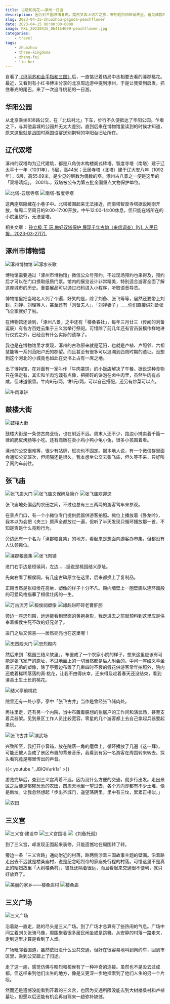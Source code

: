 ```yaml
---
title: 古塔和桃花——涿州一日游
description: 因为对三国旧情复燃，突然又奔上访古之旅，来到昭烈和桓侯故里，看见涿郡的桃花。
slug: 2023-04-15-zhuozhou-pagoda-peachflower
date: 2023-04-15 00:00:00+0000
image: PXL_20230415_064154699-peachflower.jpg
categories:
    - travel
tags:
    - zhuozhou
    - three-kingdoms
    - zhang-fei
    - liu-bei
---
```

自看了[《玛丽苏和金手指和三国》](https://www.jjwxc.net/onebook.php?novelid=5148726)后，一直惦记着结局中丞相要去看的涿郡桃花。最近，又看到有小红书博主分享的北京周边游中提到涿州，于是让我受到启发，抓住春光的尾巴，来了一次追寻桃花的一日游。

## 华阳公园

从北京乘坐838路公交，在「北坛村北」下车，步行不久便抵达了华阳公园。乍看之下，与其他县城的公园并无太大差别，直到后来在博物馆里读到的时候才知道，原来这里就是战国时燕国设宴送别荆轲的华阳台旧址所在。

## 辽代双塔

涿州的双塔均为辽代建筑，都是八角仿木构楼阁式砖塔。智度寺塔（南塔）建于辽太平十一年（1031年），5层，高44米；云居寺塔（北塔）建于辽大安八年（1092年），6层，高55.69米，是少见的层数为偶数的塔。涿州古八景之一便是这里的「双塔晴烟」。
2001年，双塔被公布为第五批全国重点文物保护单位。

![北塔-云居寺塔](PXL_20230415_024451767-zhuozhou-north-pagoda.jpg) ![南塔-智度寺塔](PXL_20230415_024947650-zhuozhou-south-pagoda.jpg)

这两座塔隐藏在小巷子中。北塔被围起来无法接近，而南塔智度寺塔据说刚刚开放，每周二至周日的9:00-17:00开放，中午12:00-14:00休息，但只能在塔所在的小院里绕行，无法登塔。

相关文章：
[孙立极,王 珏.做好双塔保护 展现千年古韵（来信调查）[N]. 人民日报，2023-03-27(7).](http://paper.people.com.cn/rmrb/html/2023-03/27/nw.D110000renmrb_20230327_1-07.htm#)

## 涿州市博物馆

![涿州博物馆](PXL_20230415_030834909-zhuozhou-museum.jpg) ![涿水长歌](PXL_20230415_031435466-history-of-zhuoshui.jpg)

博物馆需要通过「涿州市博物馆」微信公众号预约，不过现场预约也来得及，预约后才可以在门口换取纸质门票。馆内的展览设计非常精美，特别适合游客全面了解这座城市的历史。重要展品可以通过扫码进入小程序，听取语音导览。

博物馆里把当地名人列了个遍，好笑的是，除了刘备、张飞等等，居然还要带上刘封、刘禅、刘理等人，甚至还有「刘备夫人」、「刘禅妻子」……你们直接讲刘备张飞全家就好了啦。

在博物馆还读到，「涿州八景」之中还有「楼桑春社」，每年三月廿三（传闻的刘备诞辰）有各方百姓云集于三义宫举行祭祀。可惜除了前几年还有官员装模作样地进行仪式之外，已经没有什么实际的遗存了。

我也是在博物馆里才发现，涿州的古称原来就是范阳，也就是卢植、卢照邻、六祖慧能等一系列范阳卢氏的郡望。而且甚至有很多可以追溯到西周时期的遗址。没想到这个河北的小城竟也如此在史书上占有一席之地。

出了博物馆，在对面有一家叫作「牛肉罩饼」的小饭店解决了午餐。据说这种食物只在保定有，其实和羊肉泡馍有点像，把撕碎的饼泡在卤牛肉里，虽然牛肉有点咸，但味道很香。牛肉9元/两，饼1元/两，可以自己搭配，还另有炒菜可以点。

![牛肉罩饼](PXL_20230415_042752134-niurouzhaobing.jpg)

## 鼓楼大街

![鼓楼大街](PXL_20230415_050035646-guloudajie.jpg)

鼓楼大街是一条仿古商业街，也在附近不远。周末人还不少，路边小摊卖着千篇一律的脆皮烤肠等小吃。还有商贩在卖小鸡小鸭小龟小兔，很多小孩围着看。

涿州的公交很难等，很少有站牌，班次也不固定。据本地人说，有一个微信群里面会通知公交班次，但间隔还是很久。我本想坐公交去张飞庙，但久等不来，只好叫了网约车前往。

## 张飞庙

![张飞庙大门](PXL_20230415_061443242-zhang-fei-temple-gate.jpg) ![张飞庙文保碑及简介](PXL_20230415_061802244-zhang-fei-temple-stele.jpg) ![张飞庙欢迎您](PXL_20230415_071804454-zhang-fei-temple-welcome.jpg)

张飞庙地处偏远的农田之间，不过也总有三三两两的游客驾车来参观。

在景点门口，有一个小摊位专门提供武器供游客拍照。摊位上播放着《卧龙吟》，我本以为会把《央三》原声全都放过一遍，但听了半天发现只循环播放那一首，不知是否是什么亮粉行为。

旁边还有一个名为「涿郡粮食集」的地方，看起来是想面向游客办市集，但都没有人认领摊位。

![涿郡粮食集](PXL_20230415_061458323-market-gate.jpg) ![张飞肉铺](PXL_20230415_061728778-zhang-fei-butchery.jpg)

进门右手边是桓侯祠，左边……据说是桃园结义原址。

先向右看了桓侯祠，有几座古碑原立在这里，后来都换上了复制品。

正殿当然是张桓侯在高坐，塑像的样子十分不凡。殿内墙壁上一圈壁画以连环画般的可爱风格描摹了桓侯壮阔的一生。

![万古流芳](PXL_20230415_063721447-wanguliufang.jpg) ![桓侯祠塑像](PXL_20230415_063257591_huanhou_shrine_statue.jpg) ![雄赳赳吓碎老曹肝胆](PXL_20230415_063532316-battling-cao.jpg)

旁边一座忠烈殿，远远能看到里面的黄袍身影，我走进去之前就预料到这里应是供奉着桓侯生死不改的好兄弟了。

进门之后又惊喜——居然亮亮也在这里喔！

![忠烈殿大门](PXL_20230415_062733165-zhongliedian-gate.jpg) ![忠烈殿内](PXL_20230415_063004609-zhongliedian-inside.jpg)

然后来到「桃园三结义故里」，布置成了一个农家小院的样子，想来这里应该有可能是张飞家产的原址，不过地面上的一切当然都是后人附会的。中间一座结义亭坐着三兄弟的塑像，除了亭旁边布置了几束四时不衰的假花供游客常年拍照外，院内还栽着稀稀落落的真·桃花，让我不由得庆幸，还来得及趁着春天还没结束，看到涿县土生土长的桃花。

![结义亭前桃花](PXL_20230415_064154699-peachflower.jpg)

院里还有一处小亭，亭中「张飞古井」当作是曾经张飞储肉处。

再往里走，还有另一个内院，当中布置着臆想的张屠户的工作间和演武场，甚至支着兵器架。见到景区工作人员比较宽容，零星的几个游客都上去自己拿起兵器耍起来玩。

![张飞古井](PXL_20230415_064645070-zhang-fei-well.jpg) ![演武场](PXL_20230415_065545694-spears.jpg)

兴致所至，我打开小音箱，放在院落一角的磨盘上，循环播放了几遍《这一拜》，可能还被人当成了景区布置的背景音乐，我看到有另一名游客在周围转来转去，探头看究竟是哪里传出的声音。

{{< youtube "_JBIQVurk1s" >}}

游览完毕后，查到三义宫离着不远，因为没什么方便的交通，就步行出发。走出景区之后便是郁郁葱葱的农田，四周天地里一望过去，各个方向却都有不少土堆，像是新坟。让我忽然想起「步出齐城门，遥望荡阴里。里中有三坟，累累正相似。」

![农田](PXL_20230415_072806001-field.jpg)

## 三义宫

![三义宫·建设中](PXL_20230415_080150262-construction.jpg) ![三义宫围墙](PXL_20230415_075604431-wall.jpg) ![《刘备托孤》](IMG_20230415_160229-liu-bei-heir.jpg)

到了三义宫，却发现正围起来装修，只能遗憾地在周围转了转。

旁边一条「三义宫路」通向附近的村落，路两侧涂着三国故事主题的壁画。沿着路走出去不远就是楼桑庙村，说是纪念昭烈帝的家庙处行程的村落。可惜这里不是真正的昭烈故里「大树楼桑村」，彼处还隔着很远，而且看起来交通很不便利，就只好放弃了。

![美丽的家乡——楼桑庙村](PXL_20230415_084414156-lousangmiao-village.jpg) ![楼桑庙](PXL_20230415_084634663-lousangmiao.jpg)

## 三义广场

![三义广场](PXL_20230415_084823850-sanyi-place.jpg)

沿着路一直走，路的尽头是三义广场。到了广场才总算有了些热闹的气息。广场中间立着刘关张骑马像，周围聚着很多居民闲坐或是跳舞。从安静的村落一路走来，走到这里才算是看到了人烟。

广场毗邻着国道，虽然依旧没什么公共交通，但好在很容易地叫到网约车，回到市区里，乘到公交踏上了归途。

走了这一趟，感觉仿佛与昭烈和桓侯有了一种神奇的连接。虽然也不是没去过成都，但这样来到他们出生的地方，像是又更深一步地探索到了他们人生的另一个片段。

然而还是遗憾没能看到开着的三义宫，也因为交通所限没能去到大树楼桑村和卢植墓址，但愿以后还能有机会再自驾来一趟弥补缺憾。